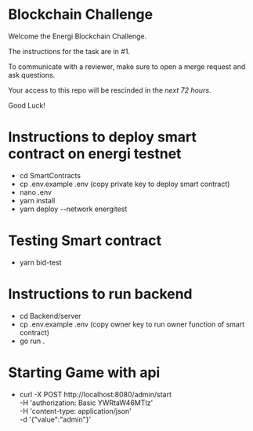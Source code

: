 # Blockchain Challenge

Welcome the Energi Blockchain Challenge.

The instructions for the task are in #1.

To communicate with a reviewer, make sure to open a merge request and ask questions.

Your access to this repo will be rescinded in the _next 72 hours_.

Good Luck!


# Instructions to deploy smart contract on energi testnet
- cd SmartContracts
- cp .env.example .env (copy private key to deploy smart contract)
- nano .env
- yarn install
- yarn deploy --network energitest
# Testing Smart contract
- yarn bid-test
# Instructions to run backend
- cd Backend/server
- cp .env.example .env (copy owner key to run owner function of smart contract)
- go run .

# Starting Game with api
- curl -X POST http://localhost:8080/admin/start \
	  	-H 'authorization: Basic YWRtaW46MTIz' \
	  	-H 'content-type: application/json' \
	  	-d '{"value":"admin"}'




